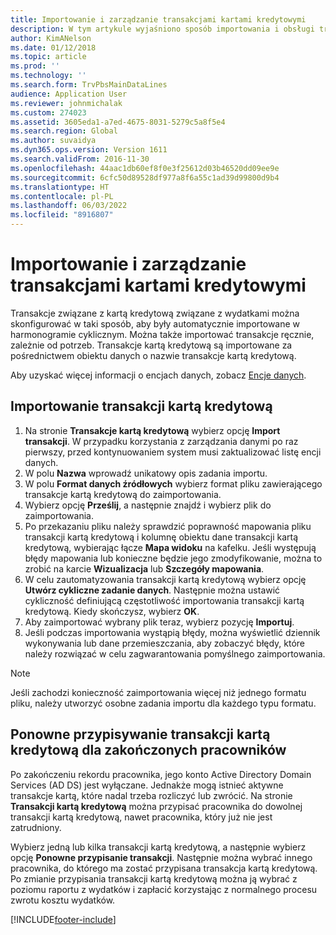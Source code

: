 ```yaml
---
title: Importowanie i zarządzanie transakcjami kartami kredytowymi
description: W tym artykule wyjaśniono sposób importowania i obsługi transakcji kartą kredytową dotyczących wydatków. Te transakcje można skonfigurować w taki sposób, aby były automatycznie importowane w harmonogramie cyklicznym, lub mogą też w razie potrzeby zostać zaimportowane ręcznie.
author: KimANelson
ms.date: 01/12/2018
ms.topic: article
ms.prod: ''
ms.technology: ''
ms.search.form: TrvPbsMainDataLines
audience: Application User
ms.reviewer: johnmichalak
ms.custom: 274023
ms.assetid: 3605eda1-a7ed-4675-8031-5279c5a8f5e4
ms.search.region: Global
ms.author: suvaidya
ms.dyn365.ops.version: Version 1611
ms.search.validFrom: 2016-11-30
ms.openlocfilehash: 44aac1db60ef8f0e3f25612d03b46520dd09ee9e
ms.sourcegitcommit: 6cfc50d89528df977a8f6a55c1ad39d99800d9b4
ms.translationtype: HT
ms.contentlocale: pl-PL
ms.lasthandoff: 06/03/2022
ms.locfileid: "8916807"
---
```

# <a name="import-and-maintain-credit-card-transactions"></a>Importowanie i zarządzanie transakcjami kartami kredytowymi

Transakcje związane z kartą kredytową związane z wydatkami można skonfigurować w taki sposób, aby były automatycznie importowane w harmonogramie cyklicznym. Można także importować transakcje ręcznie, zależnie od potrzeb. Transakcje kartą kredytową są importowane za pośrednictwem obiektu danych o nazwie transakcje kartą kredytową.

Aby uzyskać więcej informacji o encjach danych, zobacz [Encje danych](/dynamics365/fin-ops-core/dev-itpro/data-entities/data-entities).

## <a name="import-credit-card-transactions"></a>Importowanie transakcji kartą kredytową

1. Na stronie **Transakcje kartą kredytową** wybierz opcję **Import transakcji**. W przypadku korzystania z zarządzania danymi po raz pierwszy, przed kontynuowaniem system musi zaktualizować listę encji danych.
2. W polu **Nazwa** wprowadź unikatowy opis zadania importu.
3. W polu **Format danych źródłowych** wybierz format pliku zawierającego transakcje kartą kredytową do zaimportowania.
4. Wybierz opcję **Prześlij**, a następnie znajdź i wybierz plik do zaimportowania.
5. Po przekazaniu pliku należy sprawdzić poprawność mapowania pliku transakcji kartą kredytową i kolumnę obiektu dane transakcji kartą kredytową, wybierając łącze **Mapa widoku** na kafelku. Jeśli występują błędy mapowania lub konieczne będzie jego zmodyfikowanie, można to zrobić na karcie **Wizualizacja** lub **Szczegóły mapowania**.
6. W celu zautomatyzowania transakcji kartą kredytową wybierz opcję **Utwórz cykliczne zadanie danych**. Następnie można ustawić cykliczność definiującą częstotliwość importowania transakcji kartą kredytową. Kiedy skończysz, wybierz **OK**.
7. Aby zaimportować wybrany plik teraz, wybierz pozycję **Importuj**.
8. Jeśli podczas importowania wystąpią błędy, można wyświetlić dziennik wykonywania lub dane przemieszczania, aby zobaczyć błędy, które należy rozwiązać w celu zagwarantowania pomyślnego zaimportowania.

> [!NOTE]
> Jeśli zachodzi konieczność zaimportowania więcej niż jednego formatu pliku, należy utworzyć osobne zadania importu dla każdego typu formatu.

## <a name="reassign-the-credit-card-transactions-for-terminated-employees"></a>Ponowne przypisywanie transakcji kartą kredytową dla zakończonych pracowników

Po zakończeniu rekordu pracownika, jego konto Active Directory Domain Services (AD DS) jest wyłączane. Jednakże mogą istnieć aktywne transakcje kartą, które nadal trzeba rozliczyć lub zwrócić. Na stronie **Transakcji kartą kredytową** można przypisać pracownika do dowolnej transakcji kartą kredytową, nawet pracownika, który już nie jest zatrudniony.

Wybierz jedną lub kilka transakcji kartą kredytową, a następnie wybierz opcję **Ponowne przypisanie transakcji**. Następnie można wybrać innego pracownika, do którego ma zostać przypisana transakcja kartą kredytową. Po zmianie przypisania transakcji kartą kredytową można ją wybrać z poziomu raportu z wydatków i zapłacić korzystając z normalnego procesu zwrotu kosztu wydatków.


[!INCLUDE[footer-include](../includes/footer-banner.md)]